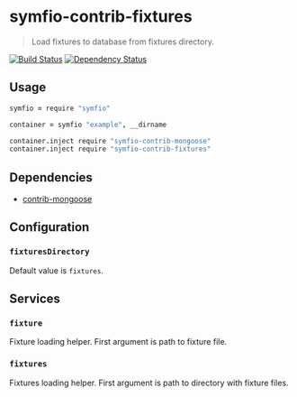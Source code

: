 # symfio-contrib-fixtures

> Load fixtures to database from fixtures directory.

[![Build Status](http://teamcity.rithis.com/httpAuth/app/rest/builds/buildType:id:bt14,branch:master/statusIcon?guest=1)](http://teamcity.rithis.com/viewType.html?buildTypeId=bt14&guest=1)
[![Dependency Status](https://gemnasium.com/symfio/symfio-contrib-fixtures.png)](https://gemnasium.com/symfio/symfio-contrib-fixtures)

## Usage

```coffee
symfio = require "symfio"

container = symfio "example", __dirname

container.inject require "symfio-contrib-mongoose"
container.inject require "symfio-contrib-fixtures"
```

## Dependencies

* [contrib-mongoose](https://github.com/symfio/symfio-contrib-mongoose)

## Configuration

### `fixturesDirectory`

Default value is `fixtures`.

## Services

### `fixture`

Fixture loading helper. First argument is path to fixture file.

### `fixtures`

Fixtures loading helper. First argument is path to directory with fixture files.
